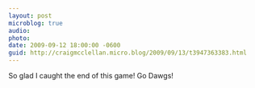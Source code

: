 ```yaml
---
layout: post
microblog: true
audio: 
photo: 
date: 2009-09-12 18:00:00 -0600
guid: http://craigmcclellan.micro.blog/2009/09/13/t3947363383.html
---
```

So glad I caught the end of this game!  Go Dawgs!
